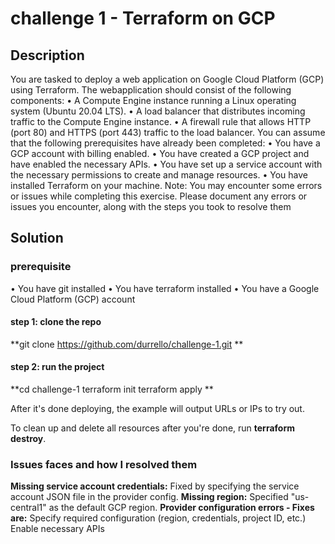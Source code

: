 # challenge 1 - Terraform on GCP

## Description
You are tasked to deploy a web application on Google Cloud Platform (GCP) using Terraform. The webapplication should consist of the following components:
• A Compute Engine instance running a Linux operating system (Ubuntu 20.04 LTS).
• A load balancer that distributes incoming traffic to the Compute Engine instance.
• A firewall rule that allows HTTP (port 80) and HTTPS (port 443) traffic to the load balancer.
You can assume that the following prerequisites have already been completed:
• You have a GCP account with billing enabled.
• You have created a GCP project and have enabled the necessary APIs.
• You have set up a service account with the necessary permissions to create and manage resources.
• You have installed Terraform on your machine.
Note: You may encounter some errors or issues while completing this exercise. Please document any errors or issues you encounter, along with the steps you took to resolve them

## Solution 
### prerequisite
• You have git installed
• You have terraform installed
• You have a Google Cloud Platform (GCP) account
#### step 1: clone the repo
**git clone https://github.com/durrello/challenge-1.git
**
#### step 2: run the project
**cd challenge-1
terraform init 
terraform apply **

After it's done deploying, the example will output URLs or IPs to try out.

To clean up and delete all resources after you're done, run **terraform destroy**.

### Issues faces and how I resolved them
**Missing service account credentials:** Fixed by specifying the service account JSON file in the provider config.
**Missing region:** Specified "us-central1" as the default GCP region.
**Provider configuration errors - Fixes are:**
Specify required configuration (region, credentials, project ID, etc.)
Enable necessary APIs
